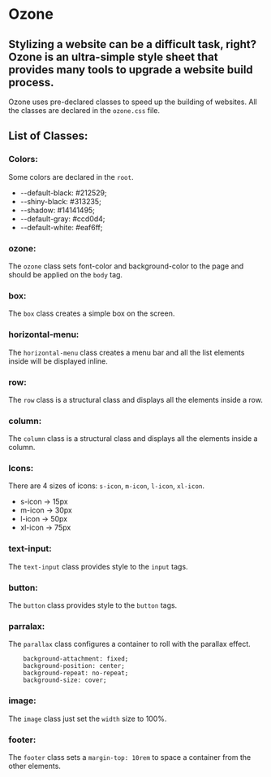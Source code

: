 # Ozone

## Stylizing a website can be a difficult task, right? Ozone is an ultra-simple style sheet that provides many tools to upgrade a website build process.

Ozone uses pre-declared classes to speed up the building of websites. All the classes are declared in the `ozone.css` file.

## List of Classes:
### Colors:
Some colors are declared in the `root`.

* --default-black: #212529;
* --shiny-black: #313235;
* --shadow: #14141495;
* --default-gray: #ccd0d4;
* --default-white: #eaf6ff;

### ozone:
The `ozone` class sets font-color and background-color to the page and should be applied on the `body` tag.

### box:
The `box` class creates a simple box on the screen.

### horizontal-menu:
The `horizontal-menu` class creates a menu bar and all the list elements inside will be displayed inline.

### row:
The `row` class is a structural class and displays all the elements inside a row.

### column:
The `column` class is a structural class and displays all the elements inside a column.

### Icons:
There are 4 sizes of icons: `s-icon`, `m-icon`, `l-icon`, `xl-icon`.
* s-icon  -> 15px
* m-icon  -> 30px
* l-icon  -> 50px
* xl-icon -> 75px

### text-input:
The `text-input` class provides style to the `input` tags.

### button:
The `button` class provides style to the `button` tags.

### parralax:
The `parallax` class configures a container to roll with the parallax effect.
```
    background-attachment: fixed;
    background-position: center;
    background-repeat: no-repeat;
    background-size: cover;
```

### image:
The `image` class just set the `width` size to 100%.

### footer:
The `footer` class sets a `margin-top: 10rem` to space a container from the other elements.